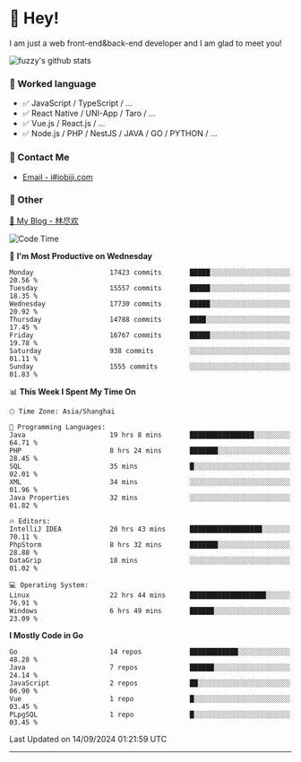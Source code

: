 # 👋 Hey!

I am just a web front-end&back-end developer and I am glad to meet you!

![fuzzy's github stats](https://github-readme-stats.vercel.app/api?username=JaydenForYou&&show_icons=true&&title_color=1abc9c&&icon_color=1abc9c)


### 📝 Worked language

- ✅ JavaScript / TypeScript / ...
- ✅ React Native / UNI-App / Taro / ...
- ✅ Vue.js / React.js / ...
- ✅ Node.js / PHP / NestJS / JAVA / GO / PYTHON / ...

### 📮 Contact Me

- [Email - i#iobiji.com](mailto:i@iobiji.com)


### 🤪 Other

[📌 My Blog - 林尽欢](https://iobiji.com)

<!--START_SECTION:waka-->
![Code Time](http://img.shields.io/badge/Code%20Time-1%2C058%20hrs%2036%20mins-blue)

📅 **I'm Most Productive on Wednesday** 

```text
Monday                   17423 commits       █████░░░░░░░░░░░░░░░░░░░░   20.56 % 
Tuesday                  15557 commits       █████░░░░░░░░░░░░░░░░░░░░   18.35 % 
Wednesday                17730 commits       █████░░░░░░░░░░░░░░░░░░░░   20.92 % 
Thursday                 14788 commits       ████░░░░░░░░░░░░░░░░░░░░░   17.45 % 
Friday                   16767 commits       █████░░░░░░░░░░░░░░░░░░░░   19.78 % 
Saturday                 938 commits         ░░░░░░░░░░░░░░░░░░░░░░░░░   01.11 % 
Sunday                   1555 commits        ░░░░░░░░░░░░░░░░░░░░░░░░░   01.83 % 
```


📊 **This Week I Spent My Time On** 

```text
🕑︎ Time Zone: Asia/Shanghai

💬 Programming Languages: 
Java                     19 hrs 8 mins       ████████████████░░░░░░░░░   64.71 % 
PHP                      8 hrs 24 mins       ███████░░░░░░░░░░░░░░░░░░   28.45 % 
SQL                      35 mins             █░░░░░░░░░░░░░░░░░░░░░░░░   02.01 % 
XML                      34 mins             ░░░░░░░░░░░░░░░░░░░░░░░░░   01.96 % 
Java Properties          32 mins             ░░░░░░░░░░░░░░░░░░░░░░░░░   01.82 % 

🔥 Editors: 
IntelliJ IDEA            20 hrs 43 mins      ██████████████████░░░░░░░   70.11 % 
PhpStorm                 8 hrs 32 mins       ███████░░░░░░░░░░░░░░░░░░   28.88 % 
DataGrip                 18 mins             ░░░░░░░░░░░░░░░░░░░░░░░░░   01.02 % 

💻 Operating System: 
Linux                    22 hrs 44 mins      ███████████████████░░░░░░   76.91 % 
Windows                  6 hrs 49 mins       ██████░░░░░░░░░░░░░░░░░░░   23.09 % 
```

**I Mostly Code in Go** 

```text
Go                       14 repos            ████████████░░░░░░░░░░░░░   48.28 % 
Java                     7 repos             ██████░░░░░░░░░░░░░░░░░░░   24.14 % 
JavaScript               2 repos             ██░░░░░░░░░░░░░░░░░░░░░░░   06.90 % 
Vue                      1 repo              █░░░░░░░░░░░░░░░░░░░░░░░░   03.45 % 
PLpgSQL                  1 repo              █░░░░░░░░░░░░░░░░░░░░░░░░   03.45 % 
```




 Last Updated on 14/09/2024 01:21:59 UTC
<!--END_SECTION:waka-->
---
